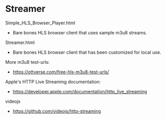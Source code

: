 # Streamer


Simple_HLS_Browser_Player.html
- Bare bones HLS browser client that uses sample m3u8 streams.

Streamer.html
- Bare bones HLS browser client that has been customized for local use. 

More m3u8 test-urls:
- https://ottverse.com/free-hls-m3u8-test-urls/

Apple's HTTP Live Streaming documentation:

- https://developer.apple.com/documentation/http_live_streaming

videojs 
- https://github.com/videojs/http-streaming

